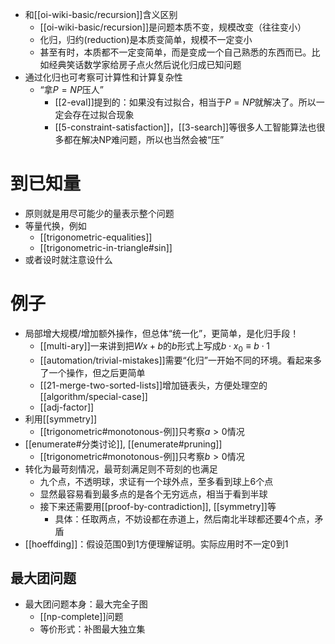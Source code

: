- 和[[oi-wiki-basic/recursion]]含义区别
  - [[oi-wiki-basic/recursion]]是问题本质不变，规模改变（往往变小）
  - 化归，归约(reduction)是本质变简单，规模不一定变小
  - 甚至有时，本质都不一定变简单，而是变成一个自己熟悉的东西而已。比如经典笑话数学家给房子点火然后说化归成已知问题
- 通过化归也可考察可计算性和计算复杂性
  - “拿$P=NP$压人”
    - [[2-eval]]提到的：如果没有过拟合，相当于$P=NP$就解决了。所以一定会存在过拟合现象
    - [[5-constraint-satisfaction]]，[[3-search]]等很多人工智能算法也很多都在解决NP难问题，所以也当然会被“压”
# 到已知量
- 原则就是用尽可能少的量表示整个问题
- 等量代换，例如
  - [[trigonometric-equalities]]
  - [[trigonometric-in-triangle#sin]]
- 或者设时就注意设什么
# 例子
- 局部增大规模/增加额外操作，但总体“统一化”，更简单，是化归手段！
  - [[multi-ary]]一来讲到把$Wx+b$的$b$形式上写成$b \cdot x_0\equiv b\cdot 1$
  - [[automation/trivial-mistakes]]需要“化归”一开始不同的环境。看起来多了一个操作，但之后更简单
  - [[21-merge-two-sorted-lists]]增加链表头，方便处理空的[[algorithm/special-case]]
  - [[adj-factor]]
- 利用[[symmetry]]
  - [[trigonometric#monotonous-例]]只考察$a>0$情况
- [[enumerate#分类讨论]], [[enumerate#pruning]]
  - [[trigonometric#monotonous-例]]只考察$b>0$情况
- 转化为最苛刻情况，最苛刻满足则不苛刻的也满足
  - 九个点，不透明球，求证有一个球外点，至多看到球上6个点
  - 显然最容易看到最多点的是各个无穷远点，相当于看到半球
  - 接下来还需要用[[proof-by-contradiction]], [[symmetry]]等
    - 具体：任取两点，不妨设都在赤道上，然后南北半球都还要4个点，矛盾
- [[hoeffding]]：假设范围0到1方便理解证明。实际应用时不一定0到1
## 最大团问题
- 最大团问题本身：最大完全子图
  - [[np-complete]]问题
  - 等价形式：补图最大独立集